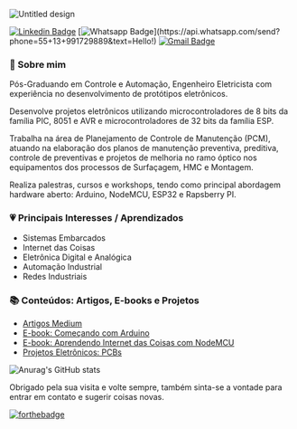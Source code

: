 <!--
**YhanChristian/YhanChristian** is a ✨ _special_ ✨ repository because its `README.md` (this file) appears on your GitHub profile.

Here are some ideas to get you started:

- 🔭 I’m currently working on ...
- 🌱 I’m currently learning ...
- 👯 I’m looking to collaborate on ...
- 🤔 I’m looking for help with ...
- 💬 Ask me about ...
- 📫 How to reach me: ...
- 😄 Pronouns: ...
- ⚡ Fun fact: ...
-->

![Untitled design](https://user-images.githubusercontent.com/11355408/91319334-a6543780-e792-11ea-9405-64611e27e92d.png)


[![Linkedin Badge](https://img.shields.io/badge/-YhanChristian-blue?style=flat-square&logo=Linkedin&logoColor=white&link=https://www.linkedin.com/in/yhan-christian-49458a74/)](https://www.linkedin.com/in/yhan-christian-49458a74/)
[![Whatsapp Badge](https://img.shields.io/badge/-MeuWhats-4CA143?style=flat-square&labelColor=4CA143&logo=whatsapp&logoColor=white&link=https://api.whatsapp.com/send?phone=55+13+991729889&text=Hello!)](https://api.whatsapp.com/send?phone=55+13+991729889&text=Hello!)
[![Gmail Badge](https://img.shields.io/badge/-Gmail-c14438?style=flat-square&logo=Gmail&logoColor=white&link=mailto:yhan.christian2@gmail.com)](mailto:yhan.christian2@gmail.com)

### :boy: Sobre mim

Pós-Graduando em Controle e Automação, Engenheiro Eletricista com experiência no desenvolvimento de protótipos eletrônicos.

Desenvolve projetos eletrônicos utilizando microcontroladores de 8 bits da família PIC, 8051 e AVR e microcontroladores de 32 bits da família ESP.

Trabalha na área de Planejamento de Controle de Manutenção (PCM), atuando na elaboração dos planos de manutenção preventiva, preditiva, controle de preventivas e projetos de melhoria no ramo óptico nos equipamentos dos processos de Surfaçagem, HMC e Montagem.

Realiza palestras, cursos e workshops, tendo como principal abordagem hardware aberto: Arduino, NodeMCU, ESP32 e Rapsberry PI. 

### :heartpulse: Principais Interesses / Aprendizados

- Sistemas Embarcados 
- Internet das Coisas
- Eletrônica Digital e Analógica
- Automação Industrial
- Redes Industriais

###  :books: Conteúdos: Artigos, E-books e Projetos

- [Artigos Medium](https://medium.com/@yhanchristian)
- [E-book: Começando com Arduino](https://drive.google.com/file/d/0B8I9__qUl-8zdnE0NzVaNmpNWkU/view?usp=sharing)
- [E-book: Aprendendo Internet das Coisas com NodeMCU ](https://drive.google.com/file/d/1-qTT2L82itwPu3mBfE_yacCngvxedR0v/view?usp=sharing)
- [Projetos Eletrônicos: PCBs](https://drive.google.com/drive/folders/0B8I9__qUl-8zcWktNXp2SWxzWDQ?usp=sharing)

![Anurag's GitHub stats](https://github-readme-stats.vercel.app/api?username=YhanChristian&theme=tokyonight&show_icons=true)

Obrigado pela sua visita e volte sempre, também sinta-se a vontade para entrar em contato e sugerir coisas novas.

[![forthebadge](https://forthebadge.com/images/badges/built-with-love.svg)](https://forthebadge.com)

